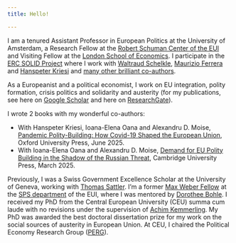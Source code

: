```yaml
---
title: Hello!

---
```


I am a tenured Assistant Professor in European Politics at the University of Amsterdam, a Research Fellow at the [Robert Schuman Center of the EUI](https://www.eui.eu/people?id=zbigniew-grzegorz-truchlewski) and Visiting Fellow at the [London School of Economics](https://www.lse.ac.uk/european-institute). I participate in the [ERC SOLID Project](https://solid-erc.eu) where I work with [Waltraud Schelkle](https://www.lse.ac.uk/european-institute/people/Schelkle-Waltraud), [Maurizio Ferrera](https://maurizioferrera.wordpress.com/en/) and [Hanspeter Kriesi](https://www.eui.eu/people?id=hanspeter-kriesi) and [many other brilliant co-authors](https://solid-erc.eu/team/). 

As a Europeanist and a political economist, I work on EU integration, polity formation, crisis politics and solidarity and austerity (for my publications, see here on [Google Scholar](https://scholar.google.com/citations?user=5hv_rE0AAAAJ&hl=en&oi=ao) and here on [ResearchGate](https://www.researchgate.net/profile/Zbigniew-Truchlewski)).

I wrote 2 books with my wonderful co-authors:

- With Hanspeter Kriesi, Ioana-Elena Oana and Alexandru D. Moise, [Pandemic Polity-Building: How Covid-19 Shaped the European Union](https://github.com/zgtruchlewski/PandemicPolity), Oxford University Press, June 2025.
- With Ioana-Elena Oana and Alexandru D. Moise, [Demand for EU Polity Building in the Shadow of the Russian Threat](https://www.cambridge.org/core/elements/demand-for-eu-polity-building-in-the-shadow-of-the-russian-threat/A5D13AB578DED4D35C623B87DA4F8B92), Cambridge University Press, March 2025. 

Previously, I was a Swiss Government Excellence Scholar at the University of Geneva, working with [Thomas Sattler](https://www.thomassattler.org). I’m a former [Max Weber Fellow](https://www.eui.eu/en/academic-units/max-weber-programme-for-postdoctoral-studies) at the [SPS department](https://www.eui.eu/en/academic-units/political-and-social-sciences) of the EUI, where I was mentored by [Dorothee Bohle](https://www.univie.ac.at/forschung/forschung-im-ueberblick/neue-professuren/neue-professuren/artikel/univ-prof-dr-rer-pol-dorothee-bohle/). I received my PhD from the Central European University (CEU) summa cum laude with no revisions under the supervision of [Achim Kemmerling](https://achimkemmerling.wordpress.com). My PhD was awarded the best doctoral dissertation prize for my work on the social sources of austerity in European Union. At CEU, I chaired the Political Economy Research Group ([PERG](https://politicalscience.ceu.edu/perg)). 

